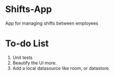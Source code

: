 # Shifts-App
App for managing shifts between employees

# To-do List
1. Unit tests
2. Beautify the Ui more.
3. Add a local datasource like room, or datastore.
